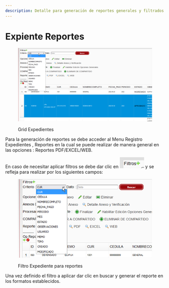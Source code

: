 ```yaml
---
description: Detalle para generación de reportes generales y filtrados
---
```


# Expiente Reportes

<figure><img src=".gitbook/assets/imagen (17).png" alt=""><figcaption><p>Grid Expedientes</p></figcaption></figure>

Para la generación de reportes se debe acceder al Menu Registro Expedientes , Reportes en la cual se puede realizar de manera general en las opciones : Reportes PDF/EXCEL/WEB.

En caso de necesitar aplicar filtros se debe dar clic en ![](<.gitbook/assets/imagen (21).png>) y se refleja para realizar por los siguientes campos:

<figure><img src=".gitbook/assets/imagen (19).png" alt=""><figcaption><p>Filtro Expediente para reportes</p></figcaption></figure>

Una vez definido el filtro a aplicar dar clic en buscar y generar el reporte en los formatos establecidos.


